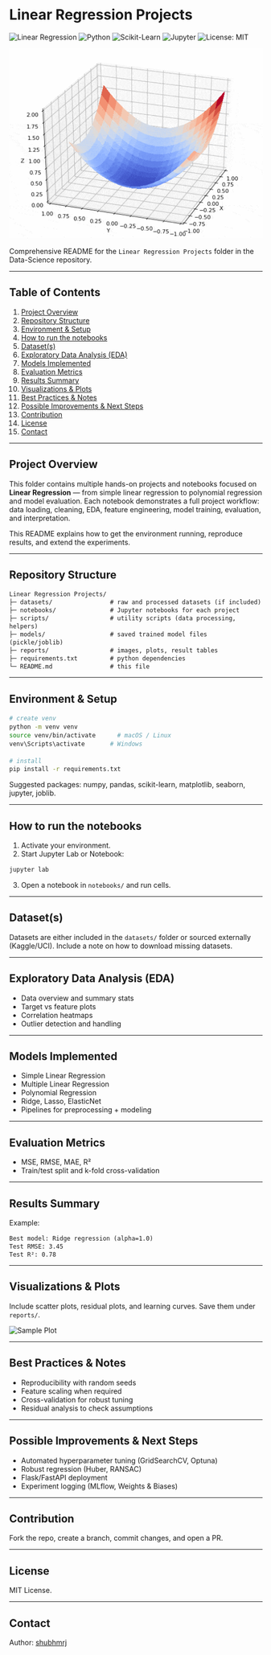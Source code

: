 # Linear Regression Projects

![Linear Regression](https://img.shields.io/badge/Regression-Linear-blue)
![Python](https://img.shields.io/badge/Python-3.8%2B-green?logo=python)
![Scikit-Learn](https://img.shields.io/badge/ML-ScikitLearn-orange?logo=scikit-learn)
![Jupyter](https://img.shields.io/badge/Notebook-Jupyter-orange?logo=jupyter)
![License: MIT](https://img.shields.io/badge/License-MIT-yellow.svg)

![Demo](Media/cost-decreaseillustration.gif)

Comprehensive README for the `Linear Regression Projects` folder in the Data-Science repository.

---

## Table of Contents
1. [Project Overview](#project-overview)
2. [Repository Structure](#repository-structure)
3. [Environment & Setup](#environment--setup)
4. [How to run the notebooks](#how-to-run-the-notebooks)
5. [Dataset(s)](#datasets)
6. [Exploratory Data Analysis (EDA)](#exploratory-data-analysis-eda)
7. [Models Implemented](#models-implemented)
8. [Evaluation Metrics](#evaluation-metrics)
9. [Results Summary](#results-summary)
10. [Visualizations & Plots](#visualizations--plots)
11. [Best Practices & Notes](#best-practices--notes)
12. [Possible Improvements & Next Steps](#possible-improvements--next-steps)
13. [Contribution](#contribution)
14. [License](#license)
15. [Contact](#contact)

---

## Project Overview
This folder contains multiple hands-on projects and notebooks focused on **Linear Regression** — from simple linear regression to polynomial regression and model evaluation. Each notebook demonstrates a full project workflow: data loading, cleaning, EDA, feature engineering, model training, evaluation, and interpretation.

This README explains how to get the environment running, reproduce results, and extend the experiments.

---

## Repository Structure
```
Linear Regression Projects/
├─ datasets/                # raw and processed datasets (if included)
├─ notebooks/               # Jupyter notebooks for each project
├─ scripts/                 # utility scripts (data processing, helpers)
├─ models/                  # saved trained model files (pickle/joblib)
├─ reports/                 # images, plots, result tables
├─ requirements.txt         # python dependencies
└─ README.md                # this file
```

---

## Environment & Setup
```bash
# create venv
python -m venv venv
source venv/bin/activate      # macOS / Linux
venv\Scripts\activate       # Windows

# install
pip install -r requirements.txt
```

Suggested packages: numpy, pandas, scikit-learn, matplotlib, seaborn, jupyter, joblib.

---

## How to run the notebooks
1. Activate your environment.
2. Start Jupyter Lab or Notebook:
```bash
jupyter lab
```
3. Open a notebook in `notebooks/` and run cells.

---

## Dataset(s)
Datasets are either included in the `datasets/` folder or sourced externally (Kaggle/UCI). Include a note on how to download missing datasets.

---

## Exploratory Data Analysis (EDA)
- Data overview and summary stats
- Target vs feature plots
- Correlation heatmaps
- Outlier detection and handling

---

## Models Implemented
- Simple Linear Regression
- Multiple Linear Regression
- Polynomial Regression
- Ridge, Lasso, ElasticNet
- Pipelines for preprocessing + modeling

---

## Evaluation Metrics
- MSE, RMSE, MAE, R²
- Train/test split and k-fold cross-validation

---

## Results Summary
Example:
```
Best model: Ridge regression (alpha=1.0)
Test RMSE: 3.45
Test R²: 0.78
```

---

## Visualizations & Plots
Include scatter plots, residual plots, and learning curves. Save them under `reports/`.

![Sample Plot](https://raw.githubusercontent.com/shubhmrj/Data-Science/main/Linear%20Regression%20Projects/reports/sample_plot.png)

---

## Best Practices & Notes
- Reproducibility with random seeds
- Feature scaling when required
- Cross-validation for robust tuning
- Residual analysis to check assumptions

---

## Possible Improvements & Next Steps
- Automated hyperparameter tuning (GridSearchCV, Optuna)
- Robust regression (Huber, RANSAC)
- Flask/FastAPI deployment
- Experiment logging (MLflow, Weights & Biases)

---

## Contribution
Fork the repo, create a branch, commit changes, and open a PR.

---

## License
MIT License.

---

## Contact
Author: [shubhmrj](https://github.com/shubhmrj)
